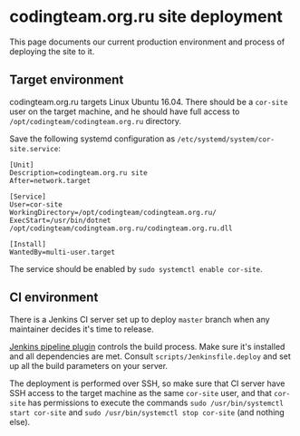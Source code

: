 codingteam.org.ru site deployment
=================================

This page documents our current production environment and process of deploying
the site to it.

Target environment
------------------

codingteam.org.ru targets Linux Ubuntu 16.04. There should be a `cor-site` user
on the target machine, and he should have full access to
`/opt/codingteam/codingteam.org.ru` directory.

Save the following systemd configuration as `/etc/systemd/system/cor-site.service`:

```
[Unit]
Description=codingteam.org.ru site
After=network.target

[Service]
User=cor-site
WorkingDirectory=/opt/codingteam/codingteam.org.ru/
ExecStart=/usr/bin/dotnet /opt/codingteam/codingteam.org.ru/codingteam.org.ru.dll

[Install]
WantedBy=multi-user.target
```

The service should be enabled by `sudo systemctl enable cor-site`.

CI environment
--------------

There is a Jenkins CI server set up to deploy `master` branch when any
maintainer decides it's time to release.

[Jenkins pipeline plugin][jenkins-pipeline-plugin] controls the build process.
Make sure it's installed and all dependencies are met. Consult
`scripts/Jenkinsfile.deploy` and set up all the build parameters on your server.

The deployment is performed over SSH, so make sure that CI server have SSH
access to the target machine as the same `cor-site` user, and that `cor-site`
has permissions to execute the commands `sudo /usr/bin/systemctl start cor-site`
and `sudo /usr/bin/systemctl stop cor-site` (and nothing else).

[dotnet]: https://dot.net/
[jenkins-pipeline-plugin]: https://wiki.jenkins-ci.org/display/JENKINS/Pipeline+Plugin
